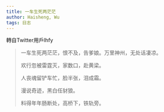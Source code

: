 ```yaml
---
title: 一车生死两茫茫
author: Haisheng, Wu
tags: 日志
---
```


轉自Twitter用戶lhfy

> 一车生死两茫茫，恨不及，告爹娘。万里神州，无处话凄凉。
> 
> 欢行忽被雷霆灭，家数口，赴黄梁。 
> 
> 人丧魂留铲车忙，脸半张，泪成霜。
> 
> 漫说奇迹，黑白任豺狼。
> 
> 料得年年肠断处，高桥下，铁轨旁。


